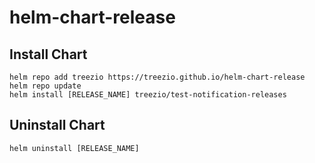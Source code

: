 # helm-chart-release

## Install Chart

```console
helm repo add treezio https://treezio.github.io/helm-chart-release
helm repo update
helm install [RELEASE_NAME] treezio/test-notification-releases
```

## Uninstall Chart

```console
helm uninstall [RELEASE_NAME]
```